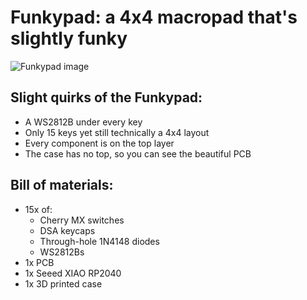 # Funkypad: a 4x4 macropad that's slightly funky

![Funkypad image](https://i.imgur.com/icDItzJ.png)

## Slight quirks of the Funkypad:
- A WS2812B under every key
- Only 15 keys yet still technically a 4x4 layout
- Every component is on the top layer
- The case has no top, so you can see the beautiful PCB

## Bill of materials:
- 15x of:
    - Cherry MX switches
    - DSA keycaps
    - Through-hole 1N4148 diodes
    - WS2812Bs
- 1x PCB
- 1x Seeed XIAO RP2040
- 1x 3D printed case
